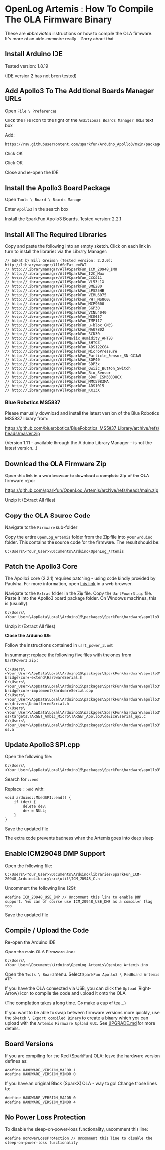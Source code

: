 # OpenLog Artemis : How To Compile The OLA Firmware Binary

These are  _abbreviated_ instructions on how to compile the OLA firmware. It's more of an aide-memoire really... Sorry about that.

## Install Arduino IDE

Tested version: 1.8.19

(IDE version 2 has not been tested)

## Add Apollo3 To The Additional Boards Manager URLs

Open `File \ Preferences`

Click the File icon to the right of the `Additional Boards Manager URLs` text box

Add:

```
https://raw.githubusercontent.com/sparkfun/Arduino_Apollo3/main/package_sparkfun_apollo3_index.json
```

Click OK

Click OK

Close and re-open the IDE

## Install the Apollo3 Board Package

Open `Tools \ Board \ Boards Manager`

Enter `Apollo3` in the search box

Install the SparkFun Apollo3 Boards. Tested version: 2.2.1

## Install All The Required Libraries

Copy and paste the following into an empty sketch. Click on each link in turn to install the libraries via the Library Manager:

```
// SdFat by Bill Greiman (Tested version: 2.2.0): http://librarymanager/All#SdFat_exFAT
// http://librarymanager/All#SparkFun_ICM_20948_IMU
// http://librarymanager/All#SparkFun_I2C_Mux
// http://librarymanager/All#SparkFun_CCS811
// http://librarymanager/All#SparkFun_VL53L1X
// http://librarymanager/All#SparkFun_BME280
// http://librarymanager/All#SparkFun_LPS25HB
// http://librarymanager/All#SparkFun_VEML6075
// http://librarymanager/All#SparkFun_PHT_MS8607
// http://librarymanager/All#SparkFun_MCP9600
// http://librarymanager/All#SparkFun_SGP30
// http://librarymanager/All#SparkFun_VCNL4040
// http://librarymanager/All#SparkFun_MS5637
// http://librarymanager/All#SparkFun_TMP117
// http://librarymanager/All#SparkFun_u-blox_GNSS
// http://librarymanager/All#SparkFun_NAU7802
// http://librarymanager/All#SparkFun_SCD30
// http://librarymanager/All#Qwiic_Humidity_AHT20
// http://librarymanager/All#SparkFun_SHTC3
// http://librarymanager/All#SparkFun_ADS122C04
// http://librarymanager/All#SparkFun_MicroPressure
// http://librarymanager/All#SparkFun_Particle_Sensor_SN-GCJA5
// http://librarymanager/All#SparkFun_SGP40
// http://librarymanager/All#SparkFun_SDP3x
// http://librarymanager/All#SparkFun_Qwiic_Button_Switch
// http://librarymanager/All#SparkFun_Bio_Sensor
// http://librarymanager/All#SparkFun_6DoF_ISM330DHCX
// http://librarymanager/All#SparkFun_MMC5983MA
// http://librarymanager/All#SparkFun_ADS1015
// http://librarymanager/All#SparkFun_KX13X
```

### Blue Robotics MS5837

Please manually download and install the latest version of the Blue Robotics MS5837 library from:

https://github.com/bluerobotics/BlueRobotics_MS5837_Library/archive/refs/heads/master.zip

(Version 1.1.1 - available through the Arduino Library Manager - is not the latest version...)

## Download the OLA Firmware Zip

Open this link in a web browser to download a complete Zip of the OLA firmware repo:

https://github.com/sparkfun/OpenLog_Artemis/archive/refs/heads/main.zip

Unzip it (Extract All files)

## Copy the OLA Source Code

Navigate to the `Firmware` sub-folder

Copy the entire `OpenLog_Artemis` folder from the Zip file into your `Arduino` folder. This contains the source code for the firmware. The result should be:

```
C:\Users\<Your_User>\Documents\Arduino\OpenLog_Artemis
```

## Patch the Apollo3 Core

The Apollo3 core (2.2.1) requires patching - using code kindly provided by Paulvha. For more information, open [this link](https://github.com/sparkfun/OpenLog_Artemis/issues/117#issuecomment-1085881142) in a web browser.

Navigate to the `Extras` folder in the Zip file. Copy the `UartPower3.zip` file. Paste it into the Apollo3 board package folder. On Windows machines, this is (usually):

```
C:\Users\<Your_User>\AppData\Local\Arduino15\packages\SparkFun\hardware\apollo3
```

Unzip it (Extract All files)

**Close the Arduino IDE**

Follow the instructions contained in `uart_power_3.odt`

In summary: replace the following five files with the ones from `UartPower3.zip` :

```
C:\Users\<Your_User>\AppData\Local\Arduino15\packages\SparkFun\hardware\apollo3\2.2.1\cores\arduino\mbed-bridge\core-extend\HardwareSerial.h
C:\Users\<Your_User>\AppData\Local\Arduino15\packages\SparkFun\hardware\apollo3\2.2.1\cores\arduino\mbed-bridge\core-implement\HardwareSerial.cpp
C:\Users\<Your_User>\AppData\Local\Arduino15\packages\SparkFun\hardware\apollo3\2.2.1\cores\mbed-os\drivers\UnbufferedSerial.h
C:\Users\<Your_User>\AppData\Local\Arduino15\packages\SparkFun\hardware\apollo3\2.2.1\cores\mbed-os\targets\TARGET_Ambiq_Micro\TARGET_Apollo3\device\serial_api.c
C:\Users\<Your_User>\AppData\Local\Arduino15\packages\SparkFun\hardware\apollo3\2.2.1\variants\SFE_ARTEMIS_ATP\mbed\libmbed-os.a
```

## Update Apollo3 SPI.cpp

Open the following file:

```
C:\Users\<Your_User>\AppData\Local\Arduino15\packages\SparkFun\hardware\apollo3\2.2.1\libraries\SPI\src\SPI.cpp
```

Search for `::end`

Replace `::end` with:

```
void arduino::MbedSPI::end() {
    if (dev) {
        delete dev;
        dev = NULL;
    }
}
```

Save the updated file

The extra code prevents badness when the Artemis goes into deep sleep

## Enable ICM29048 DMP Support

Open the following file:

```
C:\Users\<Your_User>\Documents\Arduino\libraries\SparkFun_ICM-20948_ArduinoLibrary\src\util\ICM_20948_C.h
```

Uncomment the following line (29):

```
#define ICM_20948_USE_DMP // Uncomment this line to enable DMP support. You can of course use ICM_20948_USE_DMP as a compiler flag too
```

Save the updated file

## Compile / Upload the Code

Re-open the Arduino IDE

Open the main OLA Firmware .ino:

```
C:\Users\<Your_User>\Documents\Arduino\OpenLog_Artemis\OpenLog_Artemis.ino
```

Open the `Tools \ Board` menu. Select `SparkFun Apollo3 \ RedBoard Artemis ATP`

If you have the OLA connected via USB, you can click the `Upload` (Right-Arrow) icon to compile the code and upload it onto the OLA

(The compilation takes a long time. Go make a cup of tea...)

If you want to be able to swap between firmware versions more quickly, use the `Sketch \ Export compiled Binary` to create a binary which
you can upload with the `Artemis Firmware Upload GUI`. See [UPGRADE.md](./UPGRADE.md) for more details.

## Board Versions

If you are compiling for the Red (SparkFun) OLA: leave the hardware version defines as:

```
#define HARDWARE_VERSION_MAJOR 1
#define HARDWARE_VERSION_MINOR 0
```

If you have an original Black (SparkX) OLA - way to go! Change those lines to:

```
#define HARDWARE_VERSION_MAJOR 0
#define HARDWARE_VERSION_MINOR 4
```

## No Power Loss Protection

To disable the sleep-on-power-loss functionality, uncomment this line:

```
#define noPowerLossProtection // Uncomment this line to disable the sleep-on-power-loss functionality
```

